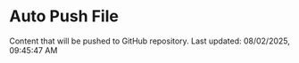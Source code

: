 # Auto Push File

Content that will be pushed to GitHub repository.
Last updated: 08/02/2025, 09:45:47 AM